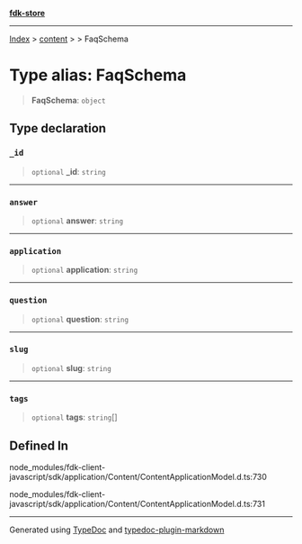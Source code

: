 [**fdk-store**](../../../README.md)
***

[Index](../../../API.md) > [content](../../README.md) > [<internal>](../README.md) > FaqSchema

# Type alias: FaqSchema

> **FaqSchema**: `object`

## Type declaration

### `_id`

> `optional` **\_id**: `string`

***

### `answer`

> `optional` **answer**: `string`

***

### `application`

> `optional` **application**: `string`

***

### `question`

> `optional` **question**: `string`

***

### `slug`

> `optional` **slug**: `string`

***

### `tags`

> `optional` **tags**: `string`[]

## Defined In

node\_modules/fdk-client-javascript/sdk/application/Content/ContentApplicationModel.d.ts:730

node\_modules/fdk-client-javascript/sdk/application/Content/ContentApplicationModel.d.ts:731

***
Generated using [TypeDoc](https://typedoc.org/) and [typedoc-plugin-markdown](https://www.npmjs.com/package/typedoc-plugin-markdown)
